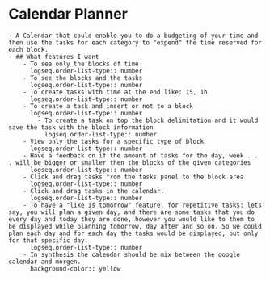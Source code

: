 # Calendar Planner
	- A Calendar that could enable you to do a budgeting of your time and then use the tasks for each category to "expend" the time reserved for each block.
	- ## What features I want
		- To see only the blocks of time
		  logseq.order-list-type:: number
		- To see the blocks and the tasks
		  logseq.order-list-type:: number
		- To create tasks with time at the end like: 15, 1h
		  logseq.order-list-type:: number
		- To create a task and insert or not to a block
		  logseq.order-list-type:: number
			- To create a task on top the block delimitation and it would save the task with the block information
			  logseq.order-list-type:: number
		- View only the tasks for a specific type of block
		  logseq.order-list-type:: number
		- Have a feedback on if the amount of tasks for the day, week . . . will be bigger or smaller then the blocks of the given categories
		  logseq.order-list-type:: number
		- Click and drag tasks from the tasks panel to the block area
		  logseq.order-list-type:: number
		- Click and drag tasks in the calendar.
		  logseq.order-list-type:: number
		- To have a "like is tomorrow" feature, for repetitive tasks: lets say, you will plan a given day, and there are some tasks that you do every day and today they are done, however you would like to them to be displayed while planning tomorrow, day after and so on. So we could plan each day and for each day the tasks would be displayed, but only for that specific day.
		  logseq.order-list-type:: number
		- In synthesis the calendar should be mix between the google calendar and morgen.
		  background-color:: yellow